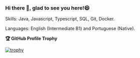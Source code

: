 ### Hi there 👋, glad to see you here!😄

Skills: Java, Javascript, Typescript, SQL, Git, Docker.

Languages: English (Intermediate B1) and Portuguese (Native).

<!--
**seltong/seltong** is a ✨ _special_ ✨ repository because its `README.md` (this file) appears on your GitHub profile.

Here are some ideas to get you started:

- 🔭 I’m currently working on ...
- 🌱 I’m currently learning ...
- 👯 I’m looking to collaborate on ...
- 🤔 I’m looking for help with ...
- 💬 Ask me about ...
- 📫 How to reach me: ...
- 😄 Pronouns: ...
- ⚡ Fun fact: ...
-->

**🏆 GitHub Profile Trophy**

[![trophy](https://github-profile-trophy.vercel.app/?username=seltong&column=3&margin-w=15&margin-h=15)](https://github.com/ryo-ma/github-profile-trophy)
